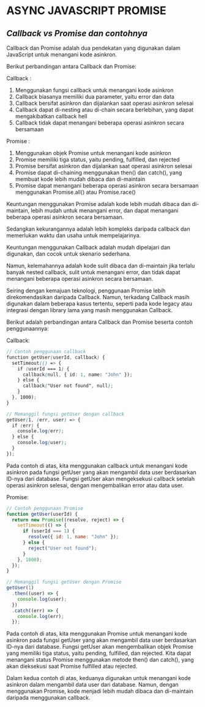 # ASYNC JAVASCRIPT PROMISE

## *Callback vs Promise dan contohnya*

Callback dan Promise adalah dua pendekatan yang digunakan dalam JavaScript untuk menangani kode asinkron.

Berikut perbandingan antara Callback dan Promise:

Callback :

1. Menggunakan fungsi callback untuk menangani kode asinkron
2. Callback biasanya memiliki dua parameter, yaitu error dan data
3. Callback bersifat asinkron dan dijalankan saat operasi asinkron selesai
4. Callback dapat di-nesting atau di-chain secara berlebihan, yang dapat mengakibatkan callback hell
5. Callback tidak dapat menangani beberapa operasi asinkron secara bersamaan

Promise :

1. Menggunakan objek Promise untuk menangani kode asinkron
2. Promise memiliki tiga status, yaitu pending, fulfilled, dan rejected
3. Promise bersifat asinkron dan dijalankan saat operasi asinkron selesai
4. Promise dapat di-chaining menggunakan then() dan catch(), yang membuat kode lebih mudah dibaca dan di-maintain
5. Promise dapat menangani beberapa operasi asinkron secara bersamaan menggunakan Promise.all() atau Promise.race()

Keuntungan menggunakan Promise adalah kode lebih mudah dibaca dan di-maintain, lebih mudah untuk menangani error, dan dapat menangani beberapa operasi asinkron secara bersamaan.

Sedangkan kekurangannya adalah lebih kompleks daripada callback dan memerlukan waktu dan usaha untuk mempelajarinya.

Keuntungan menggunakan Callback adalah mudah dipelajari dan digunakan, dan cocok untuk skenario sederhana.

Namun, kelemahannya adalah kode sulit dibaca dan di-maintain jika terlalu banyak nested callback, sulit untuk menangani error, dan tidak dapat menangani beberapa operasi asinkron secara bersamaan.

Seiring dengan kemajuan teknologi, penggunaan Promise lebih direkomendasikan daripada Callback. Namun, terkadang Callback masih digunakan dalam beberapa kasus tertentu, seperti pada kode legacy atau integrasi dengan library lama yang masih menggunakan Callback.

Berikut adalah perbandingan antara Callback dan Promise beserta contoh penggunaannya:

Callback:

```scss
// Contoh penggunaan callback
function getUser(userId, callback) {
  setTimeout(() => {
    if (userId === 1) {
      callback(null, { id: 1, name: "John" });
    } else {
      callback("User not found", null);
    }
  }, 1000);
}

// Memanggil fungsi getUser dengan callback
getUser(1, (err, user) => {
  if (err) {
    console.log(err);
  } else {
    console.log(user);
  }
});
```

Pada contoh di atas, kita menggunakan callback untuk menangani kode asinkron pada fungsi getUser yang akan mengambil data user berdasarkan ID-nya dari database. Fungsi getUser akan mengeksekusi callback setelah operasi asinkron selesai, dengan mengembalikan error atau data user.

Promise:

```javascript
// Contoh penggunaan Promise
function getUser(userId) {
  return new Promise((resolve, reject) => {
    setTimeout(() => {
      if (userId === 1) {
        resolve({ id: 1, name: "John" });
      } else {
        reject("User not found");
      }
    }, 1000);
  });
}

// Memanggil fungsi getUser dengan Promise
getUser(1)
  .then((user) => {
    console.log(user);
  })
  .catch((err) => {
    console.log(err);
  });
```

Pada contoh di atas, kita menggunakan Promise untuk menangani kode asinkron pada fungsi getUser yang akan mengambil data user berdasarkan ID-nya dari database. Fungsi getUser akan mengembalikan objek Promise yang memiliki tiga status, yaitu pending, fulfilled, dan rejected. Kita dapat menangani status Promise menggunakan metode then() dan catch(), yang akan dieksekusi saat Promise fulfilled atau rejected.

Dalam kedua contoh di atas, keduanya digunakan untuk menangani kode asinkron dalam mengambil data user dari database. Namun, dengan menggunakan Promise, kode menjadi lebih mudah dibaca dan di-maintain daripada menggunakan callback.
